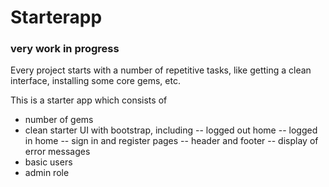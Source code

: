 # Starterapp

### very work in progress

Every project starts with a number of repetitive tasks, like getting a clean interface, installing some core gems, etc. 

This is a starter app which consists of
- number of gems
- clean starter UI with bootstrap, including
-- logged out home 
-- logged in home
-- sign in and register pages
-- header and footer
-- display of error messages
- basic users
- admin role
